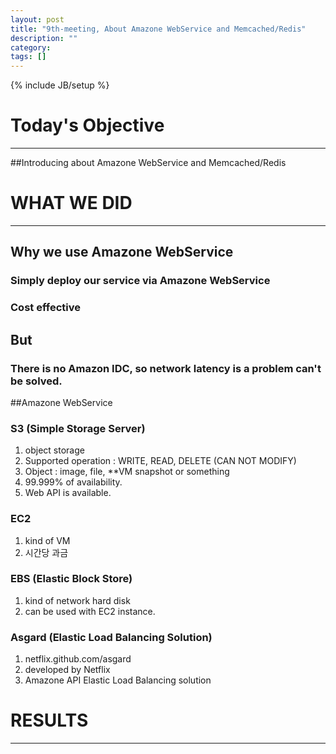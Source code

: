 ```yaml
---
layout: post
title: "9th-meeting, About Amazone WebService and Memcached/Redis"
description: ""
category: 
tags: []
---
```

{% include JB/setup %}

# Today's Objective
---
##Introducing about Amazone WebService and Memcached/Redis



# WHAT WE DID
---
## Why we use Amazone WebService
### Simply deploy our service via Amazone WebService
### Cost effective
## But
### There is no Amazon IDC, so network latency is a problem can't be solved.


##Amazone WebService
### S3 (Simple Storage Server)
1. object storage
2. Supported operation : WRITE, READ, DELETE (CAN NOT MODIFY)
3. Object : image, file, **VM snapshot or something
4. 99.999% of availability.
5. Web API is available.


### EC2
1. kind of VM
2. 시간당 과금


### EBS (Elastic Block Store)
1. kind of network hard disk
2. can be used with EC2 instance.


### Asgard (Elastic Load Balancing Solution)
1. netflix.github.com/asgard
2. developed by Netflix
3. Amazone API Elastic Load Balancing solution



# RESULTS
---


